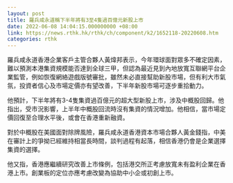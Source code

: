 ```yaml
---
layout: post
title: 羅兵咸永道稱下半年將有3至4隻過百億元新股上市
date: 2022-06-08 14:04:15.000000000 +08:00
link: https://news.rthk.hk/rthk/ch/component/k2/1652118-20220608.htm
categories: rthk
---
```


羅兵咸永道香港企業客戶主管合夥人黃煒邦表示，今年環球面對眾多不確定因素，難以預測本港集資規模能否達到全球三甲，但認為最近見到內地放寬互聯網平台企業監管，例如恢復網絡遊戲版號審批，雖然未必直接幫助新股市場，但有利大市氣氛，投資者信心及市場定價亦有望改善，下半年新股市場可逐步重拾動力。

他預計，下半年將有3-4隻集資過百億元的超大型新股上市，涉及中概股回歸。他指出，受市況影響，上半年中概股回流時沒有集資的情況增加。他相信，當市場定價回復至合理水平後，或會在香港重新融資。

對於中概股在美國面對除牌風險，羅兵咸永道香港資本市場合夥人黃金錢指，中美在審計上的爭拗已經維持相當長時間，談判過程有起落，相信香港仍會是企業選擇集資的選擇。

他又指，香港應繼續研究改善上市條例，包括港交所正考慮放寬未有盈利企業在香港上市。創業板的定位亦應考慮改變為協助中小企或初創上市。
